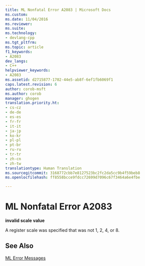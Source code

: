 ```yaml
---
title: ML Nonfatal Error A2083 | Microsoft Docs
ms.custom: 
ms.date: 11/04/2016
ms.reviewer: 
ms.suite: 
ms.technology:
- devlang-cpp
ms.tgt_pltfrm: 
ms.topic: article
f1_keywords:
- A2083
dev_langs:
- C++
helpviewer_keywords:
- A2083
ms.assetid: d2715877-1702-44e5-ab8f-6ef1fb6069f1
caps.latest.revision: 6
author: corob-msft
ms.author: corob
manager: ghogen
translation.priority.ht:
- cs-cz
- de-de
- es-es
- fr-fr
- it-it
- ja-jp
- ko-kr
- pl-pl
- pt-br
- ru-ru
- tr-tr
- zh-cn
- zh-tw
translationtype: Human Translation
ms.sourcegitcommit: 3168772cbb7e8127523bc2fc2da5cc9b4f59beb8
ms.openlocfilehash: ff8558bcce9fdcc72699d7096c67f3464a6e4fbe

---
```

# ML Nonfatal Error A2083
**invalid scale value**  
  
 A register scale was specified that was not 1, 2, 4, or 8.  
  
## See Also  
 [ML Error Messages](../../assembler/masm/ml-error-messages.md)


<!--HONumber=Jan17_HO1-->


